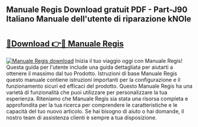 ## Manuale Regis Download gratuit PDF - Part-J90 Italiano Manuale dell'utente di riparazione kNOIe

# <h2><a href="http://dfaig48.blite.top/?on=Manuale+Regis">🔗Download 👉🔴 Manuale Regis</a></h2>

[![Manuale Regis download](https://i.imgur.com/lujVjoI.png)](http://dfaig48.blite.top/?on=Manuale+Regis)
Inizia il tuo viaggio oggi con Manuale Regis! Questa guida per l'utente include una guida dettagliata per aiutarti a ottenere il massimo dal tuo Prodotto. Istruzioni di base Manuale Regis questo manuale contiene istruzioni importanti per la configurazione e il funzionamento sicuri ed efficaci del prodotto. Questo Manuale Regis ha una varietà di funzionalità che puoi utilizzare per personalizzare la tua esperienza. Riteniamo che Manuale Regis sia stata una risorsa completa e approfondita per la tua ricerca per comprendere le caratteristiche e le capacità del tuo nuovo articolo. Se hai bisogno di aiuto o hai domande, il nostro team di assistenza clienti è sempre a tua disposizione.
